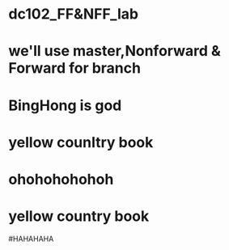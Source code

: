 # dc102_FF&NFF_lab
# we'll use master,Nonforward & Forward for branch
# BingHong is god
# yellow counItry book
# ohohohohohoh
# yellow country book
#HAHAHAHA

